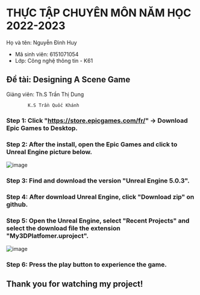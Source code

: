 # THỰC TẬP CHUYÊN MÔN NĂM HỌC 2022-2023
Họ và tên: Nguyễn Đình Huy    
- Mã sinh viên: 6151071054
- Lớp: Công nghệ thông tin - K61

## Đề tài: Designing A Scene Game

Giảng viên: Th.S Trần Thị Dung

            K.S Trần Quốc Khánh
### Step 1: Click "https://store.epicgames.com/fr/" -> Download Epic Games to Desktop.

### Step 2: After the install, open the Epic Games and click to Unreal Engine picture below.

![image](https://github.com/NguyenDinhHuy1032002/Designing-A-Scene-Game/assets/81515703/549ad7ae-4111-4031-a687-885472c3774c)

### Step 3: Find and download the version "Unreal Engine 5.0.3".


### Step 4: After download Unreal Engine, click "Download zip" on github.


### Step 5: Open the Unreal Engine, select "Recent Projects" and select the download file the extension "My3DPlatfomer.uproject".

![image](https://github.com/NguyenDinhHuy1032002/Designing-A-Scene-Game/assets/81515703/a1392104-404a-4d14-b867-c830361475b4)


### Step 6: Press the play button to experience the game.




## Thank you for watching my project!
